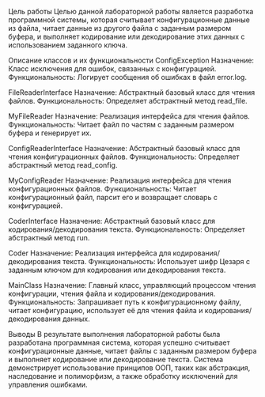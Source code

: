 Цель работы
Целью данной лабораторной работы является разработка программной системы, которая считывает конфигурационные данные из файла, читает данные из другого файла с заданным размером буфера, и выполняет кодирование или декодирование этих данных с использованием заданного ключа.

Описание классов и их функциональности
ConfigException
Назначение: Класс исключения для ошибок, связанных с конфигурацией.
Функциональность: Логирует сообщения об ошибках в файл error.log.

FileReaderInterface
Назначение: Абстрактный базовый класс для чтения файлов.
Функциональность: Определяет абстрактный метод read_file.

MyFileReader
Назначение: Реализация интерфейса для чтения файлов.
Функциональность: Читает файл по частям с заданным размером буфера и генерирует их.

ConfigReaderInterface
Назначение: Абстрактный базовый класс для чтения конфигурационных файлов.
Функциональность: Определяет абстрактный метод read_config.

MyConfigReader
Назначение: Реализация интерфейса для чтения конфигурационных файлов.
Функциональность: Читает конфигурационный файл, парсит его и возвращает словарь с конфигурацией.

CoderInterface
Назначение: Абстрактный базовый класс для кодирования/декодирования текста.
Функциональность: Определяет абстрактный метод run.

Coder
Назначение: Реализация интерфейса для кодирования/декодирования текста.
Функциональность: Использует шифр Цезаря с заданным ключом для кодирования или декодирования текста.

MainClass
Назначение: Главный класс, управляющий процессом чтения конфигурации, чтения файла и кодирования/декодирования.
Функциональность: Запрашивает путь к конфигурационному файлу, читает конфигурацию, использует её для чтения файла и кодирования/декодирования данных.

Выводы
В результате выполнения лабораторной работы была разработана программная система, которая успешно считывает конфигурационные данные, читает файлы с заданным размером буфера и выполняет кодирование или декодирование текста. Система демонстрирует использование принципов ООП, таких как абстракция, наследование и полиморфизм, а также обработку исключений для управления ошибками.
